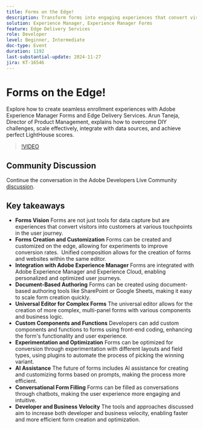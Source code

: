 ```yaml
---
title: Forms on the Edge!
description: Transform forms into engaging experiences that convert visitors into customers by leveraging edge customization, integration with Adobe Experience Manager, document-based authoring, and AI assistance, while enhancing functionality with custom components and optimizing through experimentation.
solution: Experience Manager, Experience Manager Forms
feature: Edge Delivery Services
role: Developer
level: Beginner, Intermediate
doc-type: Event
duration: 1192
last-substantial-update: 2024-11-27
jira: KT-16546
---
```


# Forms on the Edge!

Explore how to create seamless enrollment experiences with Adobe Experience Manager Forms and Edge Delivery Services. Arun Taneja, Director of Product Management, explains how to overcome DIY challenges, scale effectively, integrate with data sources, and achieve perfect LightHouse scores.

>[!VIDEO](https://video.tv.adobe.com/v/3439704/?learn=on&enablevpops)

## Community Discussion

Continue the conversation in the Adobe Developers Live Community [discussion](https://adobe.ly/3Ywf7Vm).

## Key takeaways

* **Forms Vision** Forms are not just tools for data capture but are experiences that convert visitors into customers at various touchpoints in the user journey.
* **Forms Creation and Customization** Forms can be created and customized on the edge, allowing for experiments to improve conversion rates. ​ Unified composition allows for the creation of forms and websites within the same editor. ​
* **Integration with Adobe Experience Manager** Forms are integrated with Adobe Experience Manager and Experience Cloud, enabling personalized and optimized user journeys.
* **Document-Based Authoring** Forms can be created using document-based authoring tools like SharePoint or Google Sheets, making it easy to scale form creation quickly. ​
* **Universal Editor for Complex Forms** The universal editor allows for the creation of more complex, multi-panel forms with various components and business logic. ​
* **Custom Components and Functions** Developers can add custom components and functions to forms using front-end coding, enhancing the form's functionality and user experience. ​
* **Experimentation and Optimization** Forms can be optimized for conversion through experimentation with different layouts and field types, using plugins to automate the process of picking the winning variant.
* **AI Assistance** The future of forms includes AI assistance for creating and customizing forms based on prompts, making the process more efficient. ​
* **Conversational Form Filling** Forms can be filled as conversations through chatbots, making the user experience more engaging and intuitive. ​
* **Developer and Business Velocity** The tools and approaches discussed aim to increase both developer and business velocity, enabling faster and more efficient form creation and optimization.

